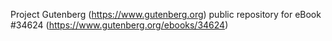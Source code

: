 Project Gutenberg (https://www.gutenberg.org) public repository for eBook #34624 (https://www.gutenberg.org/ebooks/34624)
